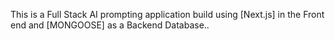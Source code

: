 This is a Full Stack AI prompting application build using [Next.js] in the Front end and [MONGOOSE] as a Backend Database..


